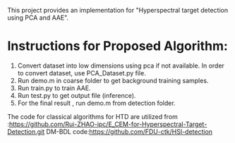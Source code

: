 This project provides an implementation for "Hyperspectral target detection using PCA and AAE". 
# Instructions for Proposed Algorithm:
1. Convert dataset into low dimensions using pca if not available. In order to convert dataset, use PCA_Dataset.py file.
2. Run demo.m in coarse folder to get background training samples.
3. Run train.py to train AAE.
4. Run test.py to get output file (inference).
5. For the final result , run demo.m from detection folder.

The code for classical algorithms for HTD are utilized from :https://github.com/Rui-ZHAO-ipc/E_CEM-for-Hyperspectral-Target-Detection.git
DM-BDL code:https://github.com/FDU-ctk/HSI-detection
